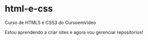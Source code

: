 # html-e-css
 Curso de HTML5 e CSS3 do CursoemVideo

 Estou aprendendo a criar sites e agora vou gerenciar repositorios!

 <a href= "https://igorassisx.github.io/html-e-css/html-css/exercicios/ex001/index.html"></a>
